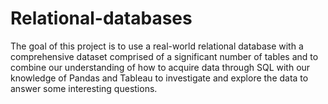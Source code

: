 # Relational-databases
The goal of this project is to use a real-world relational database with a comprehensive dataset comprised of a significant number of tables and to combine our understanding of how to acquire data through SQL with our knowledge of Pandas and Tableau to investigate and explore the data to answer some interesting questions.
